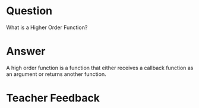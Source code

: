 # Question
What is a Higher Order Function?

# Answer
A high order function is a function that either receives a callback function as an argument or returns another function.

# Teacher Feedback
